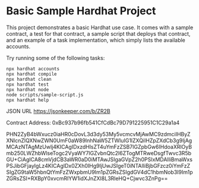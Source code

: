 # Basic Sample Hardhat Project

This project demonstrates a basic Hardhat use case. It comes with a sample contract, a test for that contract, a sample script that deploys that contract, and an example of a task implementation, which simply lists the available accounts.

Try running some of the following tasks:

```shell
npx hardhat accounts
npx hardhat compile
npx hardhat clean
npx hardhat test
npx hardhat node
node scripts/sample-script.js
npx hardhat help
```

JSON URL
https://jsonkeeper.com/b/ZR2B

Contract Address:
0xBc937b96fb541CfCdBc79D791225951C1C29a1a4


PHN2ZyB4bWxucz0iaHR0cDovL3d3dy53My5vcmcvMjAwMC9zdmciIHByZXNlcnZlQXNwZWN0UmF0aW89InhNaW5ZTWluIG1lZXQiIHZpZXdCb3g9IjAgMCAzNTAgMzUwIj4KICAgIDxzdHlsZT4uYmFzZSB7IGZpbGw6IHdoaXRlOyBmb250LWZhbWlseTogc2VyaWY7IGZvbnQtc2l6ZTogMTRweDsgfTwvc3R5bGU+CiAgICA8cmVjdCB3aWR0aD0iMTAwJSIgaGVpZ2h0PSIxMDAlIiBmaWxsPSJibGFjayIgLz4KICAgIDx0ZXh0IHg9IjUwJSIgeT0iNTAlIiBjbGFzcz0iYmFzZSIgZG9taW5hbnQtYmFzZWxpbmU9Im1pZGRsZSIgdGV4dC1hbmNob3I9Im1pZGRsZSI+RXBpY0xvcmRIYW1idXJnZXI8L3RleHQ+Cjwvc3ZnPg==